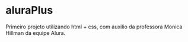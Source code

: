 # aluraPlus
Primeiro projeto utilizando html + css, com auxilio da professora Monica Hillman da equipe Alura. 
